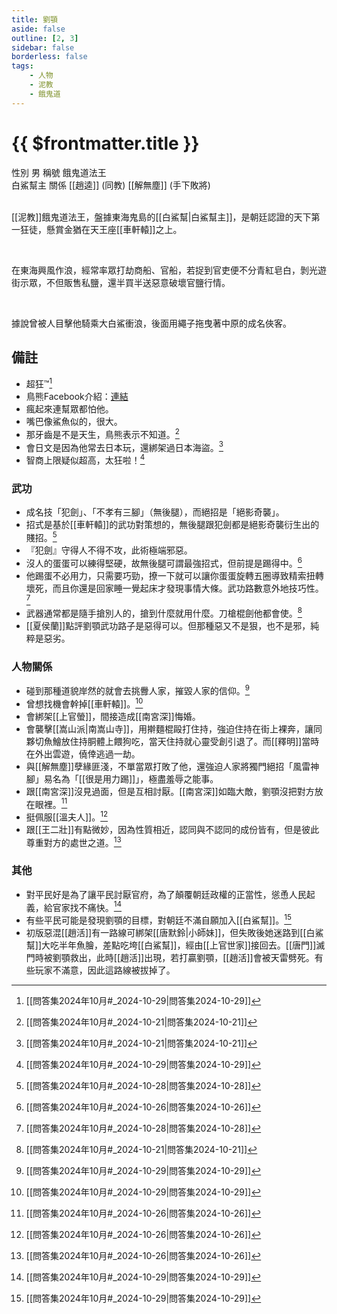 ```yaml
---
title: 劉顎
aside: false
outline: [2, 3]
sidebar: false
borderless: false
tags:
    - 人物
    - 泥教
    - 餓鬼道
---
```


# {{ $frontmatter.title }}

<ChTabs position="bottom">
	<ChTab title="劉顎">
		<Ch src='/images/characters/special1/normal.png' position='right'/>
		<ChName nameZh='劉顎' nameEn='Liu E' position='right' />
		<ChTable>
			<ChTr>
				<ChTd isTitle=true>
					性別
				</ChTd>
				<ChTd>
					男
				</ChTd>
			</ChTr>
			<ChTr>
				<ChTd isTitle=true>
					稱號
				</ChTd>
				<ChTd>
					餓鬼道法王<br>白鯊幫主
				</ChTd>
			</ChTr>
			<ChTr>
				<ChTd isTitle=true position='center'>
					關係
				</ChTd>
			</ChTr>
			<ChTr>
				<ChTd position='center'>
					[[趙逵]] (同教)
				</ChTd>
			</ChTr>
			<ChTr>
				<ChTd position='center'>
					[[解無塵]] (手下敗將)
				</ChTd>
			</ChTr>
		</ChTable>
	</ChTab>
</ChTabs>
<br><br>

[[泥教]]餓鬼道法王，盤據東海鬼島的[[白鯊幫|白鯊幫主]]，是朝廷認證的天下第一狂徒，懸賞金猶在天王座[[車軒轅]]之上。

<br>

在東海興風作浪，經常率眾打劫商船、官船，若捉到官吏便不分青紅皂白，剝光遊街示眾，不但販售私鹽，還半買半送惡意破壞官鹽行情。

<br>

據說曾被人目擊他騎乘大白鯊衝浪，後面用繩子拖曳著中原的成名俠客。

## 備註

- 超狂™[^4]
- 鳥熊Facebook介紹：[連結](https://www.facebook.com/photo/?fbid=173139075084279&set=pcb.173139115084275)
- 瘋起來連幫眾都怕他。
- 嘴巴像鯊魚似的，很大。
- 那牙齒是不是天生，鳥熊表示不知道。[^1]
- 會日文是因為他常去日本玩，還綁架過日本海盜。[^1]
- 智商上限疑似超高，太狂啦！[^4]

### 武功

- 成名技「犯劍」、「不孝有三腳」（無後腿），而絕招是「絕影奇襲」。
- 招式是基於[[車軒轅]]的武功對策想的，無後腿跟犯劍都是絕影奇襲衍生出的賤招。[^3]
- 『犯劍』守得人不得不攻，此術極端邪惡。
- 沒人的蛋蛋可以練得堅硬，故無後腿可謂最強招式，但前提是踢得中。[^2]
- 他踢蛋不必用力，只需要巧勁，撩一下就可以讓你蛋蛋旋轉五圈導致精索扭轉壞死，而且你還是回家睡一覺起床才發現事情大條。武功路數意外地技巧性。[^3]
- 武器通常都是隨手搶別人的，搶到什麼就用什麼。刀槍棍劍他都會使。[^1]
- [[夏侯蘭]]點評劉顎武功路子是惡得可以。但那種惡又不是狠，也不是邪，純粹是惡劣。

### 人物關係

- 碰到那種道貌岸然的就會去挑釁人家，摧毀人家的信仰。[^4]
- 曾想找機會幹掉[[車軒轅]]。[^4]
- 會綁架[[上官螢]]，間接造成[[南宮深]]悔婚。
- 會襲擊[[嵩山派|南嵩山寺]]，用擀麵棍毆打住持，強迫住持在街上裸奔，讓同夥切魚鱠放住持胴體上餵狗吃，當天住持就心靈受創引退了。而[[釋明]]當時在外出雲遊，僥倖逃過一劫。
- 與[[解無塵]]孽緣匪淺，不單當眾打敗了他，還強迫人家將獨門絕招「風雷神腳」易名為「[[很是用力踢]]」，極盡羞辱之能事。
- 跟[[南宮深]]沒見過面，但是互相討厭。[[南宮深]]如臨大敵，劉顎沒把對方放在眼裡。[^2]
- 挺佩服[[溫夫人]]。[^2]
- 跟[[王二壯]]有點微妙，因為性質相近，認同與不認同的成份皆有，但是彼此尊重對方的處世之道。[^2]

### 其他

- 對平民好是為了讓平民討厭官府，為了顛覆朝廷政權的正當性，慫恿人民起義，給官家找不痛快。[^4]
- 有些平民可能是發現劉顎的目標，對朝廷不滿自願加入[[白鯊幫]]。[^4]
- 初版惡混[[趙活]]有一路線可綁架[[唐默鈴|小師妹]]，但失敗後她迷路到[[白鯊幫]]大吃半年魚膾，差點吃垮[[白鯊幫]]，經由[[上官世家]]接回去。[[唐門]]滅門時被劉顎救出，此時[[趙活]]出現，若打贏劉顎，[[趙活]]會被天雷劈死。有些玩家不滿意，因此這路線被拔掉了。

[^1]: [[問答集2024年10月#_2024-10-21|問答集2024-10-21]]
[^2]: [[問答集2024年10月#_2024-10-26|問答集2024-10-26]]
[^3]: [[問答集2024年10月#_2024-10-28|問答集2024-10-28]]
[^4]: [[問答集2024年10月#_2024-10-29|問答集2024-10-29]]